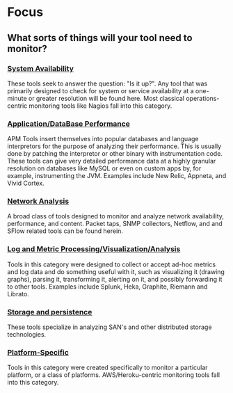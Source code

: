 # Focus
## What sorts of things will your tool need to monitor?

### [System Availability](system)

These tools seek to answer the question: "Is it up?". Any tool that was
primarily designed to check for system or service availability at a one-minute
or greater resolution will be found here. Most classical operations-centric
monitoring tools like Nagios fall into this category. 

### [Application/DataBase Performance](apm)

APM Tools insert themselves into popular databases and language interpretors
for the purpose of analyzing their performance. This is usually done by
patching the interpretor or other binary with instrumentation code. These tools
can give very detailed performance data at a highly granular resolution on
databases like MySQL or even on custom apps by, for example, instrumenting the
JVM.  Examples include New Relic, Appneta, and Vivid Cortex.

### [Network Analysis](network)

A broad class of tools designed to monitor and analyze network availability,
performance, and content. Packet taps, SNMP collectors, Netflow, and and SFlow
related tools can be found herein.

### [Log and Metric Processing/Visualization/Analysis](data)

Tools in this category were designed to collect or accept ad-hoc metrics and
log data and do something useful with it, such as visualizing it (drawing
graphs), parsing it, transforming it, alerting on it, and possibly forwarding
it to other tools.  Examples include Splunk, Heka, Graphite, Riemann and
Librato.

### [Storage and persistence](storage)

These tools specialize in analyzing SAN's and other distributed storage
technologies.

### [Platform-Specific](platform_specific)
Tools in this category were created specifically to monitor a particular
platform, or a class of platforms. AWS/Heroku-centric monitoring
tools fall into this category. 
